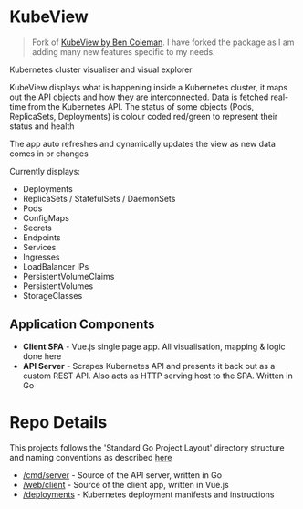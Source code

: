 # KubeView

> Fork of [KubeView by Ben Coleman](https://github.com/benc-uk/kubeview). I have forked the package as I am adding many new features specific to my needs.

Kubernetes cluster visualiser and visual explorer

KubeView displays what is happening inside a Kubernetes cluster, it maps out the API objects and how they are interconnected. Data is fetched real-time from the Kubernetes API. The status of some objects (Pods, ReplicaSets, Deployments) is colour coded red/green to represent their status and health

The app auto refreshes and dynamically updates the view as new data comes in or changes

Currently displays:

- Deployments
- ReplicaSets / StatefulSets / DaemonSets
- Pods
- ConfigMaps
- Secrets
- Endpoints
- Services
- Ingresses
- LoadBalancer IPs
- PersistentVolumeClaims
- PersistentVolumes
- StorageClasses

## Application Components

- **Client SPA** - Vue.js single page app. All visualisation, mapping & logic done here
- **API Server** - Scrapes Kubernetes API and presents it back out as a custom REST API. Also acts as HTTP serving host to the SPA. Written in Go

# Repo Details

This projects follows the 'Standard Go Project Layout' directory structure and naming conventions as described [here](https://github.com/golang-standards/project-layout)

- [/cmd/server](./cmd/server) - Source of the API server, written in Go
- [/web/client](./web/client) - Source of the client app, written in Vue.js
- [/deployments](./deployments) - Kubernetes deployment manifests and instructions
